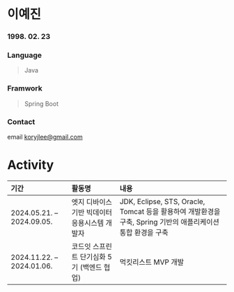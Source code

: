 
# 이예진
### 1998. 02. 23
### Language
> Java
### Framwork
> Spring Boot
### Contact
email koryjlee@gmail.com 

# Activity
| 기간 | 활동명 | 내용 |
|:----|:---------|:--------|
| 2024.05.21. – 2024.09.05. | 엣지 디바이스 기반 빅데이터 응용시스템 개발자 | JDK, Eclipse, STS, Oracle, Tomcat 등을 활용하여 개발환경을 구축, Spring  기반의 애플리케이션 통합 환경을 구축
| 2024.11.22. – 2024.01.06. | 코드잇 스프린트 단기심화 5기 (백엔드 협업) | 먹킷리스트 MVP 개발



